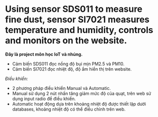 # Using sensor SDS011 to measure fine dust, sensor SI7021 measures temperature and humidity, controls and monitors on the website.

 **Đây là project môn học IoT và nhúng.**
- Cảm biến SDS011 đọc nồng độ bụi mịn PM2.5 và PM10.
- Cảm biến SI7021 đọc nhiệt độ, độ ẩm hiển thị trên website.


_Điều khiển:_
 - 2 phương pháp điều khiển Manual và Automatic.
 - Manual sử dụng 2 nút nhấn tăng giảm mức độ của quạt, trên web sử dụng input radio để điều khiển.
 - Automatic hoạt động dựa trên khoảng nhiệt độ được thiết lập dưới databases, khoảng nhiệt độ có thể điều chỉnh trên web.
